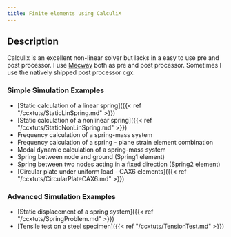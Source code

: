 ```yaml
---
title: Finite elements using CalculiX
---
```

## Description
Calculix is an excellent non-linear solver but lacks in a easy to use pre and post processor. I use [Mecway](https://mecway.com/) both as pre and post processor. Sometimes I use the natively shipped post processor cgx.

### Simple Simulation Examples

- [Static calculation of a linear spring]({{< ref "/ccxtuts/StaticLinSpring.md" >}})
- [Static calculation of a nonlinear spring]({{< ref "/ccxtuts/StaticNonLinSpring.md" >}})
- Frequency calculation of a spring-mass system
- Frequency calculation of a spring - plane strain element combination
- Modal dynamic calculation of a spring-mass system
- Spring between node and ground (Spring1 element)
- Spring between two nodes acting in a fixed direction (Spring2 element)
- [Circular plate under uniform load - CAX6 elements]({{< ref "/ccxtuts/CircularPlateCAX6.md" >}})

### Advanced Simulation Examples

- [Static displacement of a spring system]({{< ref "/ccxtuts/SpringProblem.md" >}})
- [Tensile test on a steel specimen]({{< ref "/ccxtuts/TensionTest.md" >}})
